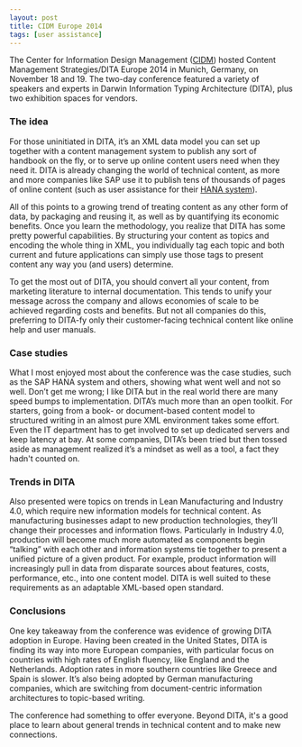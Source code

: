 ```yaml
---
layout: post
title: CIDM Europe 2014
tags: [user assistance]
---
```


The Center for Information Design Management ([CIDM](https://www.infomanagementcenter.com/)) hosted Content Management Strategies/DITA Europe 2014 in Munich, Germany, on November 18 and 19. The two-day conference featured a variety of speakers and experts in Darwin Information Typing Architecture (DITA), plus two exhibition spaces for vendors.

### The idea

For those uninitiated in DITA, it’s an XML data model you can set up together with a content management system to publish any sort of handbook on the fly, or to serve up online content users need when they need it. DITA is already changing the world of technical content, as more and more companies like SAP use it to publish tens of thousands of pages of online content (such as user assistance for their [HANA system](http://www.sap.com/product/technology-platform/hana.html)).

All of this points to a growing trend of treating content as any other form of data, by packaging and reusing it, as well as by quantifying its economic benefits. Once you learn the methodology, you realize that DITA has some pretty powerful capabilities. By structuring your content as topics and encoding the whole thing in XML, you individually tag each topic and both current and future applications can simply use those tags to present content any way you (and users) determine.

To get the most out of DITA, you should convert all your content, from marketing literature to internal documentation. This tends to unify your message across the company and allows economies of scale to be achieved regarding costs and benefits. But not all companies do this, preferring to DITA-fy only their customer-facing technical content like online help and user manuals.

### Case studies

What I most enjoyed most about the conference was the case studies, such as the SAP HANA system and others, showing what went well and not so well. Don’t get me wrong; I like DITA but in the real world there are many speed bumps to implementation. DITA’s much more than an open toolkit. For starters, going from a book- or document-based content model to structured writing in an almost pure XML environment takes some effort. Even the IT department has to get involved to set up dedicated servers and keep latency at bay. At some companies, DITA’s been tried but then tossed aside as management realized it’s a mindset as well as a tool, a fact they hadn't counted on.

### Trends in DITA

Also presented were topics on trends in Lean Manufacturing and Industry 4.0, which require new information models for technical content. As manufacturing businesses adapt to new production technologies, they’ll change their processes and information flows. Particularly in Industry 4.0, production will become much more automated as components begin “talking” with each other and information systems tie together to present a unified picture of a given product. For example, product information will increasingly pull in data from disparate sources about features, costs, performance, etc., into one content model. DITA is well suited to these requirements as an adaptable XML-based open standard.

### Conclusions

One key takeaway from the conference was evidence of growing DITA adoption in Europe. Having been created in the United States, DITA is finding its way into more European companies, with particular focus on countries with high rates of English fluency, like England and the Netherlands. Adoption rates in more southern countries like Greece and Spain is slower. It’s also being adopted by German manufacturing companies, which are switching from document-centric information architectures to topic-based writing.

The conference had something to offer everyone. Beyond DITA, it's a good place to learn about general trends in technical content and to make new connections.

